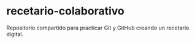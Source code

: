 # recetario-colaborativo
Repositorio compartido para practicar Git y GitHub creando un recetario digital. 
